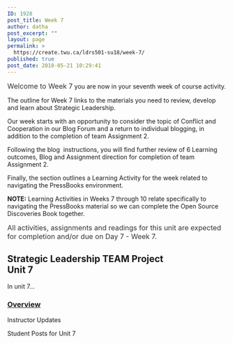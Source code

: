```yaml
---
ID: 1928
post_title: Week 7
author: datha
post_excerpt: ""
layout: page
permalink: >
  https://create.twu.ca/ldrs501-su18/week-7/
published: true
post_date: 2018-05-21 10:29:41
---
```

<span style="float: none;background-color: transparent;color: #333333;cursor: text;font-family: -apple-system,BlinkMacSystemFont,'Segoe UI',Roboto,Oxygen-Sans,Ubuntu,Cantarell,'Helvetica Neue',sans-serif;font-size: 16px;font-style: normal;font-variant: normal;font-weight: 400;letter-spacing: normal;text-align: left;text-decoration: none;text-indent: 0px">Welcome to Week 7</span> you are now in your seventh week of course activity.

The outline for Week 7 links to the materials you need to review, develop and learn about Strategic Leadership.

Our week starts with an opportunity to consider the topic of Conflict and Cooperation in our Blog Forum and a return to individual blogging, in addition to the completion of team Assignment 2.

Following the blog  instructions, you will find further review of 6 Learning outcomes, Blog and Assignment direction for completion of team Assignment 2.

Finally, the section outlines a Learning Activity for the week related to navigating the PressBooks environment.

<strong>NOTE:</strong> Learning Activities in Weeks 7 through 10 relate specifically to navigating the PressBooks material so we can complete the Open Source Discoveries Book together.

<span style="float: none;background-color: transparent;color: #333333;cursor: text;font-family: -apple-system,BlinkMacSystemFont,'Segoe UI',Roboto,Oxygen-Sans,Ubuntu,Cantarell,'Helvetica Neue',sans-serif;font-size: 16px;font-style: normal;font-variant: normal;font-weight: 400;letter-spacing: normal;text-align: left;text-decoration: none;text-indent: 0px">All activities, assignments and readings for this unit are expected for completion and/or due on Day 7 - Week 7.</span>

<!--themify_builder_static--><h2>Strategic Leadership TEAM Project<br/>Unit 7</h2>
 <p>In unit 7&#8230;</p>

 <a href="https://create.twu.ca/ldrs501-su18/unit-7/" >

 </a>
 <h3><a href="https://create.twu.ca/ldrs501-su18/unit-7/">Overview</a></h3>


 Instructor Updates

 Student Posts for Unit 7<!--/themify_builder_static-->
